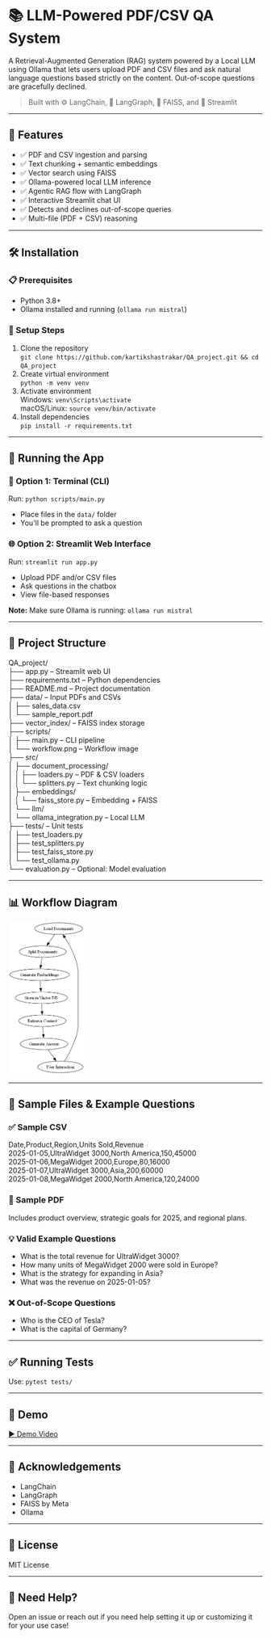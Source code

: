# 📚 LLM-Powered PDF/CSV QA System

A Retrieval-Augmented Generation (RAG) system powered by a Local LLM using Ollama that lets users upload PDF and CSV files and ask natural language questions based strictly on the content. Out-of-scope questions are gracefully declined.

> Built with ⚙️ LangChain, 🧠 LangGraph, 🧲 FAISS, and 🎨 Streamlit

---

## 🚀 Features

- ✅ PDF and CSV ingestion and parsing  
- ✅ Text chunking + semantic embeddings  
- ✅ Vector search using FAISS  
- ✅ Ollama-powered local LLM inference  
- ✅ Agentic RAG flow with LangGraph  
- ✅ Interactive Streamlit chat UI  
- ✅ Detects and declines out-of-scope queries  
- ✅ Multi-file (PDF + CSV) reasoning  

---

## 🛠️ Installation

### 📋 Prerequisites  
- Python 3.8+  
- Ollama installed and running (`ollama run mistral`)

### 🔧 Setup Steps  
1. Clone the repository  
   `git clone https://github.com/kartikshastrakar/QA_project.git && cd QA_project`  
2. Create virtual environment  
   `python -m venv venv`  
3. Activate environment  
   Windows: `venv\Scripts\activate`  
   macOS/Linux: `source venv/bin/activate`  
4. Install dependencies  
   `pip install -r requirements.txt`

---

## 🚀 Running the App

### 🧪 Option 1: Terminal (CLI)  
Run: `python scripts/main.py`  
- Place files in the `data/` folder  
- You'll be prompted to ask a question

### 🌐 Option 2: Streamlit Web Interface  
Run: `streamlit run app.py`  
- Upload PDF and/or CSV files  
- Ask questions in the chatbox  
- View file-based responses  

**Note:** Make sure Ollama is running: `ollama run mistral`

---

## 📂 Project Structure

QA_project/  
├── app.py – Streamlit web UI  
├── requirements.txt – Python dependencies  
├── README.md – Project documentation  
├── data/ – Input PDFs and CSVs  
│   ├── sales_data.csv  
│   └── sample_report.pdf  
├── vector_index/ – FAISS index storage  
├── scripts/  
│   ├── main.py – CLI pipeline  
│   └── workflow.png – Workflow image  
├── src/  
│   ├── document_processing/  
│   │   ├── loaders.py – PDF & CSV loaders  
│   │   └── splitters.py – Text chunking logic  
│   ├── embeddings/  
│   │   └── faiss_store.py – Embedding + FAISS  
│   └── llm/  
│       └── ollama_integration.py – Local LLM  
├── tests/ – Unit tests  
│   ├── test_loaders.py  
│   ├── test_splitters.py  
│   ├── test_faiss_store.py  
│   └── test_ollama.py  
└── evaluation.py – Optional: Model evaluation

---

## 📊 Workflow Diagram  
<img src="scripts/workflow.png" alt="Workflow Diagram" width="150"/>

---

## 📁 Sample Files & Example Questions

### ✅ Sample CSV  
Date,Product,Region,Units Sold,Revenue  
2025-01-05,UltraWidget 3000,North America,150,45000  
2025-01-06,MegaWidget 2000,Europe,80,16000  
2025-01-07,UltraWidget 3000,Asia,200,60000  
2025-01-08,MegaWidget 2000,North America,120,24000

### 📄 Sample PDF  
Includes product overview, strategic goals for 2025, and regional plans.

### 💡 Valid Example Questions  
- What is the total revenue for UltraWidget 3000?  
- How many units of MegaWidget 2000 were sold in Europe?  
- What is the strategy for expanding in Asia?  
- What was the revenue on 2025-01-05?

### ❌ Out-of-Scope Questions  
- Who is the CEO of Tesla?  
- What is the capital of Germany?

---

## ✅ Running Tests  
Use: `pytest tests/`

---

## 🎥 Demo  
[▶️ Demo Video](https://github.com/kartikshastrakar/QA_project/blob/main/20250408143245.mp4)

---

## 🧠 Acknowledgements  
- LangChain  
- LangGraph  
- FAISS by Meta  
- Ollama

---

## 📜 License  
MIT License

---

## 🤝 Need Help?  
Open an issue or reach out if you need help setting it up or customizing it for your use case!
